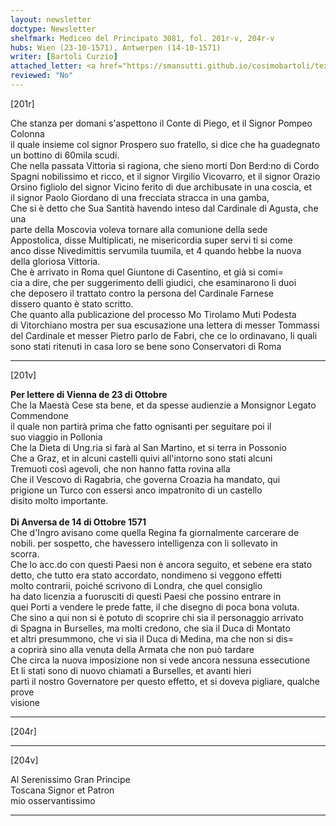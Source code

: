 ```yaml
---
layout: newsletter
doctype: Newsletter
shelfmark: Mediceo del Principato 3081, fol. 201r-v, 204r-v
hubs: Wien (23-10-1571), Antwerpen (14-10-1571)
writer: [Bartoli Curzio]
attached_letter: <a href="https://smansutti.github.io/cosimobartoli/texts/2980_057/">2980_057</a>
reviewed: "No"
---
```


[201r]  
  
  
Che stanza per domani s'aspettono il Conte di Piego, et il Signor Pompeo Colonna  
il quale insieme col signor Prospero suo fratello, si dice che ha guadegnato  
un bottino di 60mila scudi.  
Che nella passata Vittoria si ragiona, che sieno morti Don Berd:no di Cordo  
Spagni nobilissimo et ricco, et il signor Virgilio Vicovarro, et il signor Orazio  
Orsino figliolo del signor Vicino ferito di due archibusate in una coscia, et  
il signor Paolo Giordano di una frecciata stracca in una gamba,  
Che si è detto che Sua Santità havendo inteso dal Cardinale di Agusta, che una  
parte della Moscovia voleva tornare alla comunione della sede  
Appostolica, disse Multiplicati, ne misericordia super servi ti si come  
anco disse Nivedimittis servumila tuumila, et 4 quando hebbe la nuova  
della gloriosa Vittoria.  
Che è arrivato in Roma quel Giuntone di Casentino, et già si comi=  
cia a dire, che per suggerimento delli giudici, che esaminarono li duoi  
che deposero il trattato contro la persona del Cardinale Farnese  
dissero quanto è stato scritto.  
Che quanto alla publicazione del processo Mo Tirolamo Muti Podesta  
di Vitorchiano mostra per sua escusazione una lettera di messer Tommassi  
del Cardinale et messer Pietro parlo de Fabri, che ce lo ordinavano, li quali  
sono stati ritenuti in casa loro se bene sono Conservatori di Roma  
  
---  

[201v]  
  
  
<strong>Per lettere di Vienna de 23 di Ottobre</strong>  
Che la Maestà Cese sta bene, et da spesse audienzie a Monsignor Legato Commendone  
il quale non partirà prima che fatto ognisanti per seguitare poi il  
suo viaggio in Pollonia  
Che la Dieta di Ung.ria si farà al San Martino, et si terra in Possonio  
Che a Graz, et in alcuni castelli quivi all'intorno sono stati alcuni  
Tremuoti così agevoli, che non hanno fatta rovina alla  
Che il Vescovo di Ragabria, che governa Croazia ha mandato, qui  
prigione un Turco con essersi anco impatronito di un castello  
disito molto importante.  
<br/><strong>Di Anversa de 14 di Ottobre 1571</strong>  
Che d'Ingro avisano come quella Regina fa giornalmente carcerare de  
nobili. per sospetto, che havessero intelligenza con li sollevato in  
scorra.  
Che lo acc.do con questi Paesi non è ancora seguito, et sebene era stato  
detto, che tutto era stato accordato, nondimeno si veggono effetti  
molto contrarii, poiché scrivono di Londra, che quel consiglio  
ha dato licenzia a fuorusciti di questi Paesi che possino entrare in  
quei Porti a vendere le prede fatte, il che disegno di poca bona voluta.  
Che sino a qui non si è potuto di scoprire chi sia il personaggio arrivato  
di Spagna in Burselles, ma molti credono, che sia il Duca di Montato  
et altri presummono, che vi sia il Duca di Medina, ma che non si dis=  
a coprirà sino alla venuta della Armata che non può tardare  
Che circa la nuova imposizione non si vede ancora nessuna essecutione  
Et li stati sono di nuovo chiamati a Burselles, et avanti hieri  
partì il nostro Governatore per questo effetto, et si doveva pigliare, qualche prove  
visione  
  
---  

[204r]  
  
  
  
---  

[204v]  
  
  
Al Serenissimo Gran Principe  
Toscana Signor et Patron  
mio osservantissimo  
  
---  

